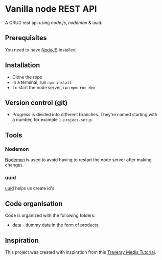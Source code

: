 # Vanilla node REST API

A CRUD rest api using *node.js*, *nodemon* & *uuid*.

## Prerequisites

You need to have [NodeJS](https://nodejs.org/en/) installed.

## Installation

- Clone the repo
- In a terminal, run `npm install`
- To start the node server, run `npm run dev`

## Version control (git)

- Progress is divided into different branches. They're named starting with a number, for example `1-project-setup`

## Tools

### Nodemon

[Nodemon](https://www.npmjs.com/package/nodemon) is used to avoid having to restart the node server after making changes.

### uuid

[uuid](https://www.npmjs.com/package/uuid) helps us create id's.

## Code organisation

Code is organized with the following folders:

- data - dummy data in the form of products

## Inspiration

This project was created with inspiration from this [Traversy Media Tutorial](https://www.youtube.com/watch?v=_1xa8Bsho6A&ab_channel=TraversyMedia).